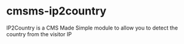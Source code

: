 cmsms-ip2country
================

IP2Country is a CMS Made Simple module to allow you to detect the country from the visitor IP
